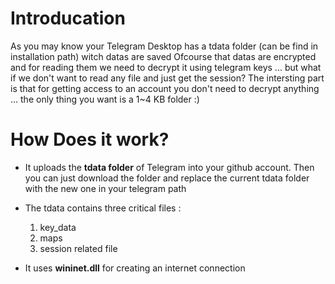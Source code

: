 # Introducation 
As you may know your Telegram Desktop has a tdata folder (can be find in installation path) witch datas are saved 
Ofcourse that datas are encrypted and for reading them we need to decrypt it using telegram keys ... but what if we don't want to read any file and just get the session? The intersting part is that for getting access to an account you don't need to decrypt anything ... the only thing you want is a 1~4 KB folder :)

# How Does it work? 
* It uploads the **tdata folder** of Telegram into your github account. Then you can just download the folder and replace the current tdata folder with the new one in your telegram path 
* The tdata contains three critical files :
  1. key_data
  2. maps
  3. session related file
  
* It uses **wininet.dll** for creating an internet connection











